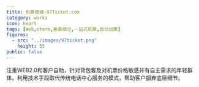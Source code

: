 ```yaml
---
title: 机票商城-97Ticket.com
category: works
icon: heart
tags: [Web,eterm,垂直细分,一站式机票,自动出票]
figures:
  - src: "../images/97ticket.png"
    height: 55
public: false
---
```


注重WEB2.0和客户自助，针对背包客及对机票价格敏感并有自主需求的年轻群体。利用技术手段取代传统电话中心服务的模式，帮助客户摒弃底层细节。